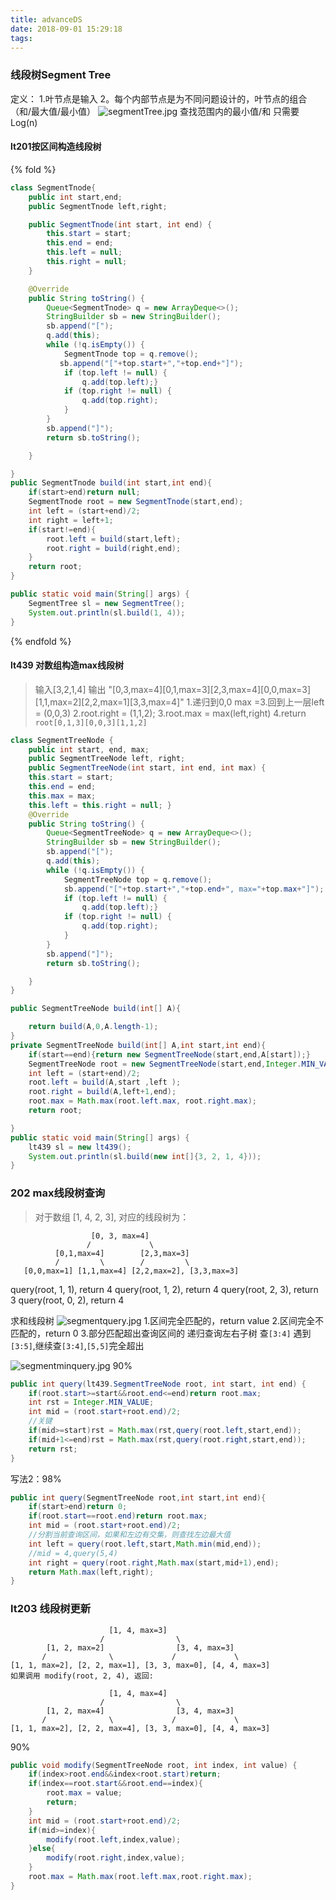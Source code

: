 ```yaml
---
title: advanceDS
date: 2018-09-01 15:29:18
tags:
---
```


### 线段树Segment Tree
定义：
1.叶节点是输入
2。每个内部节点是为不同问题设计的，叶节点的组合（和/最大值/最小值）
![segmentTree.jpg](/images/segmentTree.jpg)
查找范围内的最小值/和 只需要Log(n)

#### lt201按区间构造线段树
{% fold %}
```java
class SegmentTnode{
    public int start,end;
    public SegmentTnode left,right;

    public SegmentTnode(int start, int end) {
        this.start = start;
        this.end = end;
        this.left = null;
        this.right = null;
    }

    @Override
    public String toString() {
        Queue<SegmentTnode> q = new ArrayDeque<>();
        StringBuilder sb = new StringBuilder();
        sb.append("[");
        q.add(this);
        while (!q.isEmpty()) {
            SegmentTnode top = q.remove();
           sb.append("["+top.start+","+top.end+"]");
            if (top.left != null) {
                q.add(top.left);}
            if (top.right != null) {
                q.add(top.right);
            }
        }
        sb.append("]");
        return sb.toString();

    }

}
public SegmentTnode build(int start,int end){
    if(start>end)return null;
    SegmentTnode root = new SegmentTnode(start,end);
    int left = (start+end)/2;
    int right = left+1;
    if(start!=end){
        root.left = build(start,left);
        root.right = build(right,end);
    }
    return root;
}

public static void main(String[] args) {
    SegmentTree sl = new SegmentTree();
    System.out.println(sl.build(1, 4));
}
```
{% endfold %}

#### lt439 对数组构造max线段树
> 输入[3,2,1,4]
> 输出
> "[0,3,max=4][0,1,max=3][2,3,max=4][0,0,max=3][1,1,max=2][2,2,max=1][3,3,max=4]"
1.递归到0,0 max =3.回到上一层left = (0,0,3)
2.root.right = (1,1,2);
3.root.max = max(left,right)
4.return `root[0,1,3][0,0,3][1,1,2]`

```java
class SegmentTreeNode {
    public int start, end, max;
    public SegmentTreeNode left, right;
    public SegmentTreeNode(int start, int end, int max) {
    this.start = start;
    this.end = end;
    this.max = max;
    this.left = this.right = null; }
    @Override
    public String toString() {
        Queue<SegmentTreeNode> q = new ArrayDeque<>();
        StringBuilder sb = new StringBuilder();
        sb.append("[");
        q.add(this);
        while (!q.isEmpty()) {
            SegmentTreeNode top = q.remove();
            sb.append("["+top.start+","+top.end+", max="+top.max+"]");
            if (top.left != null) {
                q.add(top.left);}
            if (top.right != null) {
                q.add(top.right);
            }
        }
        sb.append("]");
        return sb.toString();

    }
}

public SegmentTreeNode build(int[] A){

    return build(A,0,A.length-1);
}
private SegmentTreeNode build(int[] A,int start,int end){
    if(start==end){return new SegmentTreeNode(start,end,A[start]);}
    SegmentTreeNode root = new SegmentTreeNode(start,end,Integer.MIN_VALUE);
    int left = (start+end)/2;
    root.left = build(A,start ,left );
    root.right = build(A,left+1,end);
    root.max = Math.max(root.left.max, root.right.max);
    return root;

}
public static void main(String[] args) {
    lt439 sl = new lt439();
    System.out.println(sl.build(new int[]{3, 2, 1, 4}));
}
```

### 202 max线段树查询
>对于数组 [1, 4, 2, 3], 对应的线段树为：
```
                  [0, 3, max=4]
                 /             \
          [0,1,max=4]        [2,3,max=3]
          /         \        /         \
   [0,0,max=1] [1,1,max=4] [2,2,max=2], [3,3,max=3]
```
query(root, 1, 1), return 4
query(root, 1, 2), return 4
query(root, 2, 3), return 3
query(root, 0, 2), return 4

求和线段树
![segmentquery.jpg](/images/segmentquery.jpg)
1.区间完全匹配的，return value
2.区间完全不匹配的，return 0
3.部分匹配超出查询区间的 递归查询左右子树
查`[3:4]` 遇到`[3:5]`,继续查`[3:4]`,`[5,5]`完全超出

![segmentminquery.jpg](/images/segmentminquery.jpg)
90%
```java
public int query(lt439.SegmentTreeNode root, int start, int end) {
    if(root.start>=start&&root.end<=end)return root.max;
    int rst = Integer.MIN_VALUE;
    int mid = (root.start+root.end)/2;
    //关键
    if(mid>=start)rst = Math.max(rst,query(root.left,start,end));
    if(mid+1<=end)rst = Math.max(rst,query(root.right,start,end));
    return rst;
}
```
写法2：98%
```java
public int query(SegmentTreeNode root,int start,int end){
    if(start>end)return 0;
    if(root.start==root.end)return root.max;
    int mid = (root.start+root.end)/2;
    //分割当前查询区间，如果和左边有交集，则查找左边最大值
    int left = query(root.left,start,Math.min(mid,end));
    //mid = 4,query(5,4)
    int right = query(root.right,Math.max(start,mid+1),end);
    return Math.max(left,right);
}
```

### lt203 线段树更新
```
                      [1, 4, max=3]
                    /                \
        [1, 2, max=2]                [3, 4, max=3]
       /              \             /             \
[1, 1, max=2], [2, 2, max=1], [3, 3, max=0], [4, 4, max=3]
如果调用 modify(root, 2, 4), 返回:

                      [1, 4, max=4]
                    /                \
        [1, 2, max=4]                [3, 4, max=3]
       /              \             /             \
[1, 1, max=2], [2, 2, max=4], [3, 3, max=0], [4, 4, max=3]
```
90%
```java
public void modify(SegmentTreeNode root, int index, int value) {
    if(index>root.end&&index<root.start)return;
    if(index==root.start&&root.end==index){
        root.max = value;
        return;
    }
    int mid = (root.start+root.end)/2;
    if(mid>=index){
        modify(root.left,index,value);
    }else{
        modify(root.right,index,value);
    }
    root.max = Math.max(root.left.max,root.right.max);
}
```
